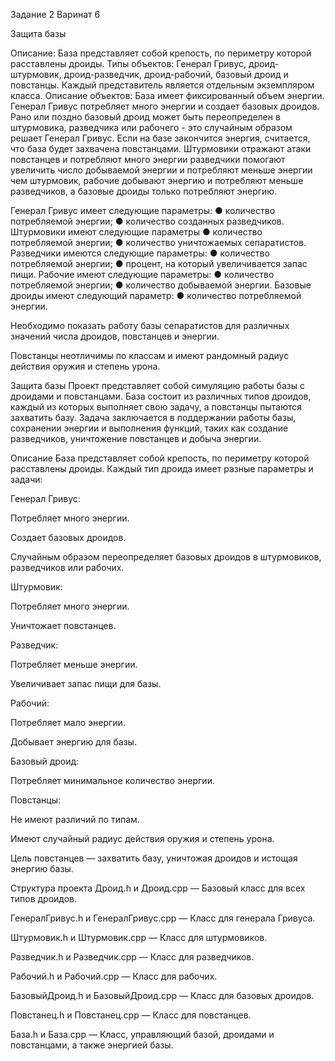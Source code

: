 Задание 2 Варинат 6

Защита базы 

Описание:
База представляет собой крепость, по периметру которой расставлены дроиды. 
Типы объектов: Генерал Гривус, дроид-штурмовик, дроид-разведчик, дроид-рабочий, базовый дроид и повстанцы. 
Каждый представитель является отдельным экземпляром класса.
Описание объектов:
База имеет фиксированный объем энергии. Генерал Гривус потребляет много энергии и создает базовых дроидов. Рано или поздно базовый дроид может быть переопределен в штурмовика, разведчика или рабочего - это случайным образом решает Генерал Гривус. Если на базе закончится энергия, считается, что база будет захвачена повстанцами.
Штурмовики отражают атаки повстанцев и потребляют много энергии
разведчики помогают увеличить число добываемой энергии и потребляют меньше энергии чем штурмовик, рабочие добывают энергию и потребляют меньше разведчиков, а базовые дроиды только потребляют энергию. 

Генерал Гривус имеет следующие параметры:
●	количество потребляемой энергии;
●	количество созданных разведчиков.
Штурмовики имеют следующие параметры
●	количество потребляемой энергии;
●	количество уничтожаемых сепаратистов.
Разведчики имеются следующие параметры:
●	количество потребляемой энергии;
●	процент, на который увеличивается запас пищи.
Рабочие имеют следующие параметры:
●	количество потребляемой энергии;
●	количество добываемой энергии.
Базовые дроиды имеют следующий параметр:
●	количество потребляемой энергии.

Необходимо показать работу базы сепаратистов для различных значений числа дроидов, повстанцев и энергии.

Повстанцы неотличимы по классам и имеют рандомный радиус действия оружия и степень урона.

Защита базы
Проект представляет собой симуляцию работы базы с дроидами и повстанцами. База состоит из различных типов дроидов, каждый из которых выполняет свою задачу, а повстанцы пытаются захватить базу. Задача заключается в поддержании работы базы, сохранении энергии и выполнения функций, таких как создание разведчиков, уничтожение повстанцев и добыча энергии.

Описание
База представляет собой крепость, по периметру которой расставлены дроиды. Каждый тип дроида имеет разные параметры и задачи:

Генерал Гривус:

Потребляет много энергии.

Создает базовых дроидов.

Случайным образом переопределяет базовых дроидов в штурмовиков, разведчиков или рабочих.

Штурмовик:

Потребляет много энергии.

Уничтожает повстанцев.

Разведчик:

Потребляет меньше энергии.

Увеличивает запас пищи для базы.

Рабочий:

Потребляет мало энергии.

Добывает энергию для базы.

Базовый дроид:

Потребляет минимальное количество энергии.

Повстанцы:

Не имеют различий по типам.

Имеют случайный радиус действия оружия и степень урона.

Цель повстанцев — захватить базу, уничтожая дроидов и истощая энергию базы.

Структура проекта
Дроид.h и Дроид.cpp — Базовый класс для всех типов дроидов.

ГенералГривус.h и ГенералГривус.cpp — Класс для генерала Гривуса.

Штурмовик.h и Штурмовик.cpp — Класс для штурмовиков.

Разведчик.h и Разведчик.cpp — Класс для разведчиков.

Рабочий.h и Рабочий.cpp — Класс для рабочих.

БазовыйДроид.h и БазовыйДроид.cpp — Класс для базовых дроидов.

Повстанец.h и Повстанец.cpp — Класс для повстанцев.

База.h и База.cpp — Класс, управляющий базой, дроидами и повстанцами, а также энергией базы.
